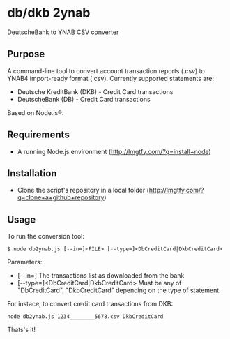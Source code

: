 # db/dkb 2ynab
DeutscheBank to YNAB CSV converter

## Purpose
A command-line tool to convert account transaction reports (.csv) to YNAB4 import-ready format (.csv). Currently supported statements are:
- Deutsche KreditBank (DKB) - Credit Card transactions
- DeutscheBank (DB) - Credit Card transactions

Based on Node.js®.

## Requirements
- A running Node.js environment (http://lmgtfy.com/?q=install+node)

## Installation
- Clone the script's repository in a local folder (http://lmgtfy.com/?q=clone+a+github+repository)

## Usage

To run the conversion tool:

```$ node db2ynab.js [--in=]<FILE> [--type=]<DbCreditCard|DkbCreditCard>```

Parameters:
- [--in=]<FILE> The transactions list as downloaded from the bank
- [--type=]<DbCreditCard|DkbCreditCard> Must be any of "DbCreditCard", "DkbCreditCard" depending on the type of statement.

For instace, to convert credit card transactions from DKB:

```
node db2ynab.js 1234________5678.csv DkbCreditCard
```

Thats's it!
